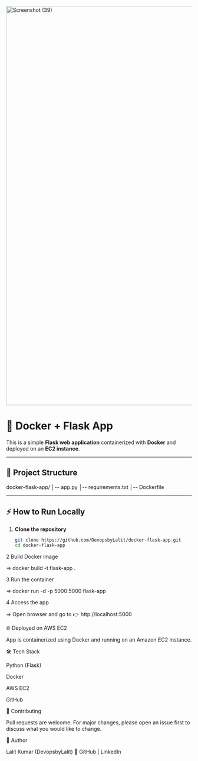 

<img width="1920" height="1080" alt="Screenshot (39)" src="https://github.com/user-attachments/assets/9ba8ed95-a27a-4a5f-bd1e-0ac3d05820d2" />


# 🚀 Docker + Flask App

This is a simple **Flask web application** containerized with **Docker** and deployed on an **EC2 instance**.

---

## 📂 Project Structure

docker-flask-app/
│-- app.py
│-- requirements.txt
│-- Dockerfile


---

## ⚡ How to Run Locally

1. **Clone the repository**
   ```bash
   git clone https://github.com/DevopsbyLalit/docker-flask-app.git
   cd docker-flask-app

2 Build Docker image

 =>   docker build -t flask-app .

3 Run the container

=>   docker run -d -p 5000:5000 flask-app

4 Access the app

=>  Open browser and go to 👉 http://localhost:5000
  
🌐 Deployed on AWS EC2

App is containerized using Docker and running on an Amazon EC2 Instance.

🛠️ Tech Stack

Python (Flask)

Docker

AWS EC2

GitHub

🤝 Contributing

Pull requests are welcome. For major changes, please open an issue first to discuss what you would like to change.

👤 Author

Lalit Kumar (DevopsbyLalit)
🔗 GitHub
 | LinkedIn
